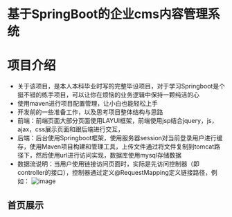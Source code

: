 # 基于SpringBoot的企业cms内容管理系统
# 项目介绍
- 关于该项目，是本人本科毕业时写的完整毕设项目，对于学习Springboot是个挺不错的练手项目，可以让你在烦恼的业务逻辑中保持一颗纯洁的心
- 使用maven进行项目配置管理，让小白也能轻松上手
- 开发前的一些准备工作，以及思考项目整体结构与思路
- 前端：前端页面大部分页面使用LAYUI框架，前端使用jsp结合jquery，js，ajax，css展示页面和跟后端进行交互，
- 后端：后台使用Springboot框架，使用服务器session对当前登录用户进行缓存，使用Maven项目构建和管理工具，上传文件通过将文件复制到tomcat路径下，然后使用url进行访问实现，数据库使用mysql存储数据
- 数据流说明：当用户使用链接访问页面时，实际是先访问控制器（即controller的接口），控制器通过定义@RequestMapping定义链接路径，例如：
![image](https://user-images.githubusercontent.com/57835580/145515172-5b14512a-cb3b-42cf-9ba6-be38d0108e10.png)

## 首页展示

